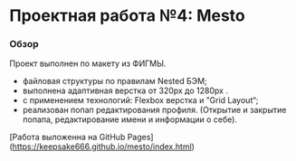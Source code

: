 
# Проектная работа №4: Mesto

### Обзор
Проект выполнен по макету из ФИГМЫ.

- файловая структуры по правилам Nested БЭМ;
- выполнена адаптивная верстка от  320px до 1280px .
- с применением технологий: Flexbox верстка и ”Grid Layout“;
- реализован попап редактирования профиля. (Открытие и закрытие попапа, редактирование имени и информации о себе).

[Работа выложенна на GitHub Pages] (https://keepsake666.github.io/mesto/index.html)

